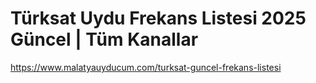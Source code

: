 
# Türksat Uydu Frekans Listesi 2025 Güncel | Tüm Kanallar


https://www.malatyauyducum.com/turksat-guncel-frekans-listesi
